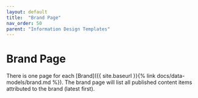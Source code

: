 ```yaml
---
layout: default
title:  "Brand Page"
nav_order: 50
parent: "Information Design Templates"
---
```


# Brand Page

There is one page for each [Brand]({{ site.baseurl }}{% link docs/data-models/brand.md %}). The brand page will list all published content items attributed to the brand (latest first).
